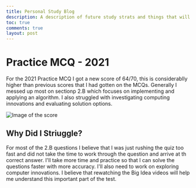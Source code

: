 ```yaml
---
title: Personal Study Blog
description: A description of future study strats and things that will need to go under review
toc: true
comments: true
layout: post
---
```


# Practice MCQ - 2021
For the 2021 Practice MCQ I got a new score of 64/70, this is considerablly higher than previous scores that I had gotten on the MCQs. Generally I messed up most on sectionp 2.B which focuses on implementing and applying an algorithm. I also struggled with investigating computing innovations and evaluating solution options.

<img src="{{site.baseurl}}/images/MCQscore.png" alt="Image of the score">

## Why Did I Striuggle? 
For most of the 2.B questions I believe that I was just rushing the quiz too fast and did not take the time to work through the question and arrive at th correct answer. I'll take more time and practice so that I can solve the questions faster with more accuracy. I'll also need to work on exploring computer innovations. I believe that rewatching the Big Idea videos will help me understand this important part of the test.

